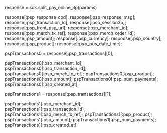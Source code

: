 response = sdk.split_pay_online_3p(params)

response[:psp_response_cod];
response[:psp_response_msg];
response[:psp_transaction_id];
response[:psp_session3p];
response[:psp_front_psp_url];
response[:psp_merchant_id];
response[:psp_merch_tx_ref];
response[:psp_merch_order_id];
response[:psp_amount];
response[:psp_currency];
response[:psp_country];
response[:psp_product];
response[:psp_pos_date_time];

pspTransactions0 = response[:psp_transactions][0];

pspTransactions0[:psp_merchant_id];
pspTransactions0[:psp_transaction_id];
pspTransactions0[:psp_merch_tx_ref];
pspTransactions0[:psp_product];
pspTransactions0[:psp_amount];
pspTransactions0[:psp_num_payments];
pspTransactions0[:psp_created_at];

pspTransactions1 = response[:psp_transactions][1];

pspTransactions1[:psp_merchant_id];
pspTransactions1[:psp_transaction_id];
pspTransactions1[:psp_merch_tx_ref];
pspTransactions1[:psp_product];
pspTransactions1[:psp_amount];
pspTransactions1[:psp_num_payments];
pspTransactions1[:psp_created_at];


